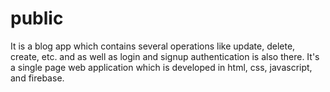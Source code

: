 # public
 It is a blog app which contains several operations like update, delete, create, etc. and as well as login and signup authentication is also there. It's a single page web application which is developed in html, css, javascript, and firebase.
